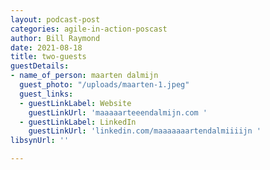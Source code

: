 ```yaml
---
layout: podcast-post
categories: agile-in-action-poscast
author: Bill Raymond
date: 2021-08-18
title: two-guests
guestDetails:
- name_of_person: maarten dalmijn
  guest_photo: "/uploads/maarten-1.jpeg"
  guest_links:
  - guestLinkLabel: Website
    guestLinkUrl: 'maaaaarteeendalmijn.com '
  - guestLinkLabel: LinkedIn
    guestLinkUrl: 'linkedin.com/maaaaaaartendalmiiiijn '
libsynUrl: ''

---
```

